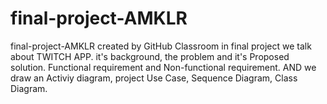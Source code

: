 # final-project-AMKLR
final-project-AMKLR created by GitHub Classroom
in final project we talk about TWITCH APP. it's background, the problem and it's Proposed solution. Functional requirement and Non-functional requirement. AND we draw an Activiy diagram, project Use Case, Sequence Diagram, Class Diagram.
